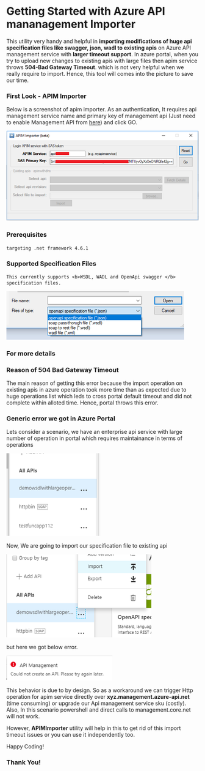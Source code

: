 # Getting Started with Azure API mananagement Importer

This utility very handy and helpful in <b>importing modifications of huge api specification files like swagger, json, wadl to existing apis</b> on Azure API management service with <b>larger timeout support</b>.
In azure portal, when you try to upload new changes to existing apis with large files then apim service throws <b>504-Bad Gateway Timeout</b>. which is not very helpful when we really require to import. Hence, this tool will comes into the picture to save our time.

### First Look - APIM Importer

Below is a screenshot of apim importer. As an authentication, It requires api management service name and primary key of management api (Just need to enable Management API from [here](https://docs.microsoft.com/en-us/rest/api/apimanagement/apimanagementrest/api-management-rest#EnableRESTAPI)) and click GO.  

![Screenshot](https://github.com/manishkiet86/Azure-API-mananagement-Importer/blob/master/images/Apimimporter.png)


### Prerequisites

```
targeting .net framework 4.6.1
```

### Supported Specification Files
```
This currently supports <b>WSDL, WADL and OpenApi swagger </b> specification files. 
```

![Screenshot](https://github.com/manishkiet86/Azure-API-mananagement-Importer/blob/master/images/specificationtypes.png)


### For more details

### Reason of 504 Bad Gateway Timeout
The main reason of getting this error because the import operation on existing apis in azure operation took more time than as expected due to huge operations list which leds to cross portal default timeout and did not complete within alloted time. Hence, portal throws this error.

### Generic error we got in Azure Portal

Lets consider a scenario, we have an enterprise api service with large number of operation in portal which requires maintainance in terms of operations

![Screenshot](https://github.com/manishkiet86/Azure-API-mananagement-Importer/blob/master/images/existingApi.png)

Now, We are going to import our specification file to existing api

![Screenshot](https://github.com/manishkiet86/Azure-API-mananagement-Importer/blob/master/images/existingApiImport.png)

but here we got below error.

![Screenshot](https://github.com/manishkiet86/Azure-API-mananagement-Importer/blob/master/images/PortalError.png)


This behavior is due to by design. So as a workaround we can trigger Http operation for apim service directly over <b>xyz.management.azure-api.net</b> (time consuming) or upgrade our Api management service sku (costly). Also, In this scenario powershell and direct calls to management.core.net will not work.    

However, <b>APIMImporter</b> utility will help in this to get rid of this import timeout issues or you can use it independently too. 

Happy Coding!
### Thank You!
